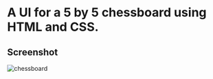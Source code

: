 # A UI for a 5 by 5 chessboard using HTML and CSS.

## Screenshot

![chessboard](https://user-images.githubusercontent.com/70760998/171154208-4fd4f7ae-20c5-4236-af55-ffe7d1dbd3ef.png)
